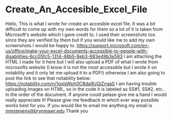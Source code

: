 # Create_An_Accesible_Excel_File
Hello,
This is what I wrote for create an accesible excel file. It was a bit difficult to come up with my own words for them so a lot of it is taken from Microsoft's website which I gave credit to. I used their screenshots too since they are verified by them but if you would like me to add my own screenshots I would be happy to. 
https://support.microsoft.com/en-us/office/make-your-excel-documents-accessible-to-people-with-disabilities-6cc05fc5-1314-48b5-8eb3-683e49b3e593
I am attaching the HTML I made for it here but I will also upload a PDF of what I wrote from microsofts website (I know it is not the most accessible but I wrote it on notability and it only let me upload it to a PDF!) otherwise I am also going to post the link to see that notability below:
https://notability.com/n/1gxlsWph0C8da9UQiZngaS
I am having trouble uploading images on HTML, so in the code it is labeled as SS#1, SS#2, etc.. in the order of the document. If anyone could pelase give me a hand I would really appreciate it! 
Please give me feedback in which ever way possible works best for you. If you would like to email me anything my email is mmstevens@brynmawr.edu
Thank you
